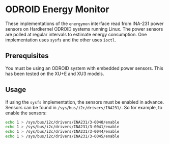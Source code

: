 # ODROID Energy Monitor

These implementations of the `energymon` interface read from INA-231 power
sensors on Hardkernel ODROID systems running Linux.
The power sensors are polled at regular intervals to estimate energy
consumption.
One implementation uses `sysfs` and the other uses `ioctl`.

## Prerequisites

You must be using an ODROID system with embedded power sensors.
This has been tested on the XU+E and XU3 models.

## Usage

If using the `sysfs` implementation, the sensors must be enabled in advance.
Sensors can be found in `/sys/bus/i2c/drivers/INA231/`.
So for example, to enable the sensors:

```sh
echo 1 > /sys/bus/i2c/drivers/INA231/3-0040/enable
echo 1 > /sys/bus/i2c/drivers/INA231/3-0041/enable
echo 1 > /sys/bus/i2c/drivers/INA231/3-0044/enable
echo 1 > /sys/bus/i2c/drivers/INA231/3-0045/enable
```
